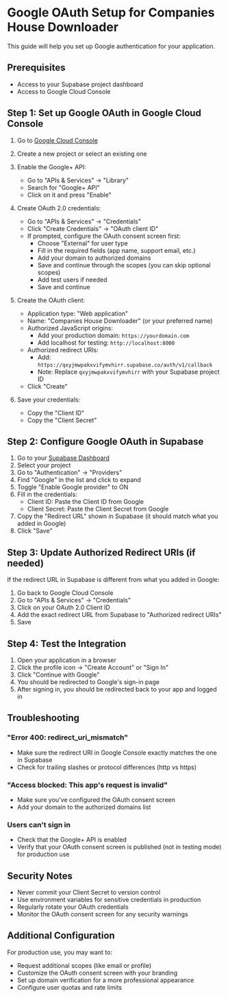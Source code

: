 # Google OAuth Setup for Companies House Downloader

This guide will help you set up Google authentication for your application.

## Prerequisites
- Access to your Supabase project dashboard
- Access to Google Cloud Console

## Step 1: Set up Google OAuth in Google Cloud Console

1. Go to [Google Cloud Console](https://console.cloud.google.com/)
2. Create a new project or select an existing one
3. Enable the Google+ API:
   - Go to "APIs & Services" → "Library"
   - Search for "Google+ API"
   - Click on it and press "Enable"

4. Create OAuth 2.0 credentials:
   - Go to "APIs & Services" → "Credentials"
   - Click "Create Credentials" → "OAuth client ID"
   - If prompted, configure the OAuth consent screen first:
     - Choose "External" for user type
     - Fill in the required fields (app name, support email, etc.)
     - Add your domain to authorized domains
     - Save and continue through the scopes (you can skip optional scopes)
     - Add test users if needed
     - Save and continue

5. Create the OAuth client:
   - Application type: "Web application"
   - Name: "Companies House Downloader" (or your preferred name)
   - Authorized JavaScript origins:
     - Add your production domain: `https://yourdomain.com`
     - Add localhost for testing: `http://localhost:8000`
   - Authorized redirect URIs:
     - Add: `https://qxyjmwpakxvifymvhirr.supabase.co/auth/v1/callback`
     - Note: Replace `qxyjmwpakxvifymvhirr` with your Supabase project ID
   - Click "Create"

6. Save your credentials:
   - Copy the "Client ID"
   - Copy the "Client Secret"

## Step 2: Configure Google OAuth in Supabase

1. Go to your [Supabase Dashboard](https://app.supabase.com/)
2. Select your project
3. Go to "Authentication" → "Providers"
4. Find "Google" in the list and click to expand
5. Toggle "Enable Google provider" to ON
6. Fill in the credentials:
   - Client ID: Paste the Client ID from Google
   - Client Secret: Paste the Client Secret from Google
7. Copy the "Redirect URL" shown in Supabase (it should match what you added in Google)
8. Click "Save"

## Step 3: Update Authorized Redirect URIs (if needed)

If the redirect URL in Supabase is different from what you added in Google:
1. Go back to Google Cloud Console
2. Go to "APIs & Services" → "Credentials"
3. Click on your OAuth 2.0 Client ID
4. Add the exact redirect URL from Supabase to "Authorized redirect URIs"
5. Save

## Step 4: Test the Integration

1. Open your application in a browser
2. Click the profile icon → "Create Account" or "Sign In"
3. Click "Continue with Google"
4. You should be redirected to Google's sign-in page
5. After signing in, you should be redirected back to your app and logged in

## Troubleshooting

### "Error 400: redirect_uri_mismatch"
- Make sure the redirect URI in Google Console exactly matches the one in Supabase
- Check for trailing slashes or protocol differences (http vs https)

### "Access blocked: This app's request is invalid"
- Make sure you've configured the OAuth consent screen
- Add your domain to the authorized domains list

### Users can't sign in
- Check that the Google+ API is enabled
- Verify that your OAuth consent screen is published (not in testing mode) for production use

## Security Notes

- Never commit your Client Secret to version control
- Use environment variables for sensitive credentials in production
- Regularly rotate your OAuth credentials
- Monitor the OAuth consent screen for any security warnings

## Additional Configuration

For production use, you may want to:
- Request additional scopes (like email or profile)
- Customize the OAuth consent screen with your branding
- Set up domain verification for a more professional appearance
- Configure user quotas and rate limits